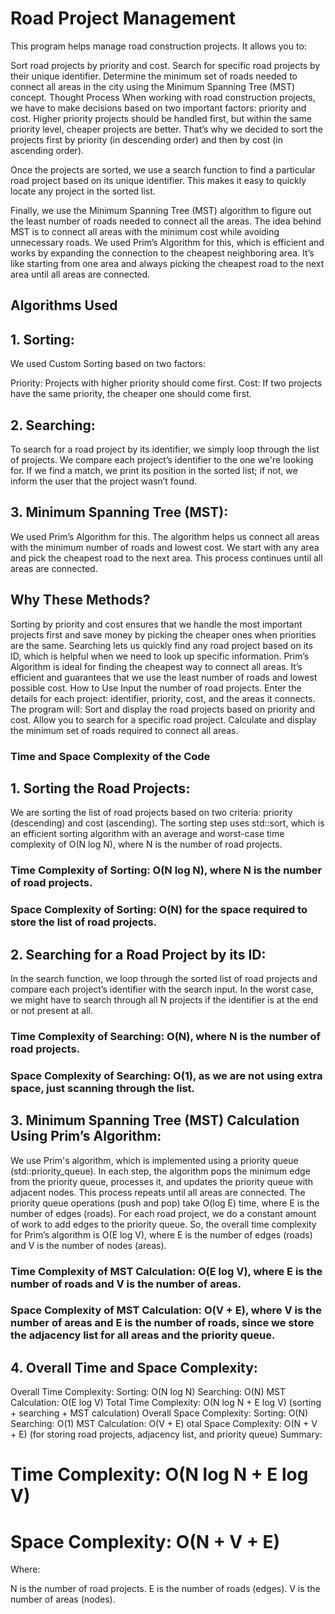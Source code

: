 # Road Project Management
This program helps manage road construction projects. It allows you to:

Sort road projects by priority and cost.
Search for specific road projects by their unique identifier.
Determine the minimum set of roads needed to connect all areas in the city using the Minimum Spanning Tree (MST) concept.
Thought Process
When working with road construction projects, we have to make decisions based on two important factors: priority and cost. Higher priority projects should be handled first, but within the same priority level, cheaper projects are better. That’s why we decided to sort the projects first by priority (in descending order) and then by cost (in ascending order).

Once the projects are sorted, we use a search function to find a particular road project based on its unique identifier. This makes it easy to quickly locate any project in the sorted list.

Finally, we use the Minimum Spanning Tree (MST) algorithm to figure out the least number of roads needed to connect all the areas. The idea behind MST is to connect all areas with the minimum cost while avoiding unnecessary roads. We used Prim’s Algorithm for this, which is efficient and works by expanding the connection to the cheapest neighboring area. It’s like starting from one area and always picking the cheapest road to the next area until all areas are connected.

## Algorithms Used
## 1. Sorting:
We used Custom Sorting based on two factors:

Priority: Projects with higher priority should come first.
Cost: If two projects have the same priority, the cheaper one should come first.

## 2. Searching:
To search for a road project by its identifier, we simply loop through the list of projects. We compare each project’s identifier to the one we're looking for. If we find a match, we print its position in the sorted list; if not, we inform the user that the project wasn’t found.

## 3. Minimum Spanning Tree (MST):
We used Prim’s Algorithm for this. The algorithm helps us connect all areas with the minimum number of roads and lowest cost. We start with any area and pick the cheapest road to the next area. This process continues until all areas are connected.

## Why These Methods?
Sorting by priority and cost ensures that we handle the most important projects first and save money by picking the cheaper ones when priorities are the same.
Searching lets us quickly find any road project based on its ID, which is helpful when we need to look up specific information.
Prim’s Algorithm is ideal for finding the cheapest way to connect all areas. It’s efficient and guarantees that we use the least number of roads and lowest possible cost.
How to Use
Input the number of road projects.
Enter the details for each project: identifier, priority, cost, and the areas it connects.
The program will:
Sort and display the road projects based on priority and cost.
Allow you to search for a specific road project.
Calculate and display the minimum set of roads required to connect all areas.

### Time and Space Complexity of the Code
## 1. Sorting the Road Projects:
We are sorting the list of road projects based on two criteria: priority (descending) and cost (ascending).
The sorting step uses std::sort, which is an efficient sorting algorithm with an average and worst-case time complexity of O(N log N), where N is the number of road projects.
### Time Complexity of Sorting: O(N log N), where N is the number of road projects.
### Space Complexity of Sorting: O(N) for the space required to store the list of road projects.

## 2. Searching for a Road Project by its ID:
In the search function, we loop through the sorted list of road projects and compare each project’s identifier with the search input.
In the worst case, we might have to search through all N projects if the identifier is at the end or not present at all.
### Time Complexity of Searching: O(N), where N is the number of road projects.
### Space Complexity of Searching: O(1), as we are not using extra space, just scanning through the list.

## 3. Minimum Spanning Tree (MST) Calculation Using Prim’s Algorithm:
We use Prim's algorithm, which is implemented using a priority queue (std::priority_queue).
In each step, the algorithm pops the minimum edge from the priority queue, processes it, and updates the priority queue with adjacent nodes. This process repeats until all areas are connected.
The priority queue operations (push and pop) take O(log E) time, where E is the number of edges (roads).
For each road project, we do a constant amount of work to add edges to the priority queue. So, the overall time complexity for Prim’s algorithm is O(E log V), where E is the number of edges (roads) and V is the number of nodes (areas).
### Time Complexity of MST Calculation: O(E log V), where E is the number of roads and V is the number of areas.
### Space Complexity of MST Calculation: O(V + E), where V is the number of areas and E is the number of roads, since we store the adjacency list for all areas and the priority queue.

## 4. Overall Time and Space Complexity:
Overall Time Complexity:
Sorting: O(N log N)
Searching: O(N)
MST Calculation: O(E log V)
Total Time Complexity: O(N log N + E log V) (sorting + searching + MST calculation)
Overall Space Complexity:
Sorting: O(N)
Searching: O(1)
MST Calculation: O(V + E)
otal Space Complexity: O(N + V + E) (for storing road projects, adjacency list, and priority queue)
Summary:
# Time Complexity: O(N log N + E log V)
# Space Complexity: O(N + V + E)
Where:

N is the number of road projects.
E is the number of roads (edges).
V is the number of areas (nodes).

